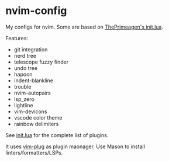 # nvim-config

My configs for nvim. Some are based on [ThePrimeagen's init.lua](https://github.com/ThePrimeagen/init.lua).

Features:
- git integration
- nerd tree
- telescope fuzzy finder
- undo tree
- hapoon
- indent-blankline
- trouble
- nvim-autopairs
- lsp_zero
- lightline
- vim-devicons
- vscode color theme
- rainbow delimiters

See [init.lua](./lua/plugins/init.lua) for the complete list of plugins.

It uses [vim-plug](https://github.com/junegunn/vim-plug) as plugin maonager. Use Mason to install linters/formatters/LSPs.
